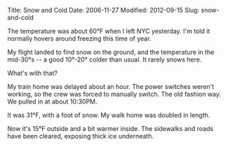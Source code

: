 Title: Snow and Cold
Date: 2006-11-27
Modified: 2012-09-15
Slug: snow-and-cold

The temperature was about 60&deg;F when I left NYC yesterday. I'm told it normally hovers around freezing this time of year.

My flight landed to find snow on the ground, and the temperature in the mid-30&deg;s -- a good 10&deg;-20&deg; colder than usual. It rarely snows here.

What's with that?

My train home was delayed about an hour. The power switches weren't working, so the crew was forced to manually switch. The old fashion way. We pulled in at about 10:30PM.

It was 31&deg;F, with a foot of snow. My walk home was doubled in length.

Now it's 15&deg;F outside and a bit warmer inside. The sidewalks and roads have been cleared, exposing thick ice underneath.
